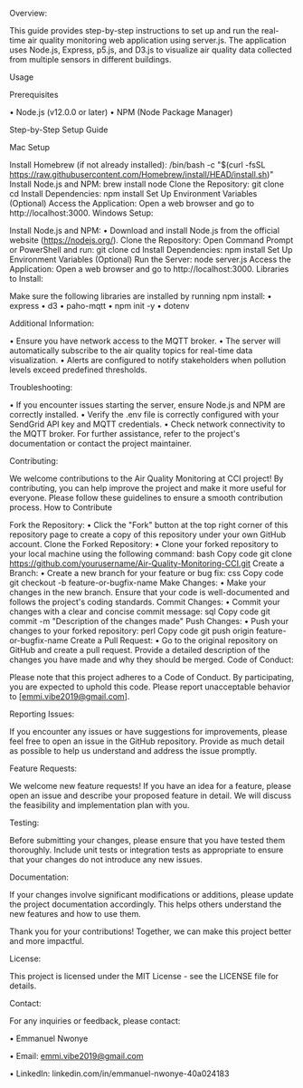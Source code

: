 Overview:

This guide provides step-by-step instructions to set up and run the real-time air quality monitoring web application using server.js. The application uses Node.js, Express, p5.js, and D3.js to visualize air quality data collected from multiple sensors in different buildings.

Usage

Prerequisites

• Node.js (v12.0.0 or later) • NPM (Node Package Manager)

Step-by-Step Setup Guide

Mac Setup

Install Homebrew (if not already installed): /bin/bash -c "$(curl -fsSL https://raw.githubusercontent.com/Homebrew/install/HEAD/install.sh)"
Install Node.js and NPM: brew install node
Clone the Repository: git clone cd
Install Dependencies: npm install
Set Up Environment Variables (Optional)
Access the Application: Open a web browser and go to http://localhost:3000.
Windows Setup:

Install Node.js and NPM: • Download and install Node.js from the official website (https://nodejs.org/).
Clone the Repository: Open Command Prompt or PowerShell and run: git clone cd
Install Dependencies: npm install
Set Up Environment Variables (Optional)
Run the Server: node server.js
Access the Application: Open a web browser and go to http://localhost:3000.
Libraries to Install:

Make sure the following libraries are installed by running npm install: • express • d3 • paho-mqtt • npm init -y • dotenv

Additional Information:

• Ensure you have network access to the MQTT broker. • The server will automatically subscribe to the air quality topics for real-time data visualization. • Alerts are configured to notify stakeholders when pollution levels exceed predefined thresholds.

Troubleshooting:

• If you encounter issues starting the server, ensure Node.js and NPM are correctly installed. • Verify the .env file is correctly configured with your SendGrid API key and MQTT credentials. • Check network connectivity to the MQTT broker. For further assistance, refer to the project's documentation or contact the project maintainer.

Contributing:

We welcome contributions to the Air Quality Monitoring at CCI project! By contributing, you can help improve the project and make it more useful for everyone. Please follow these guidelines to ensure a smooth contribution process. How to Contribute

Fork the Repository: • Click the "Fork" button at the top right corner of this repository page to create a copy of this repository under your own GitHub account.
Clone the Forked Repository: • Clone your forked repository to your local machine using the following command: bash Copy code git clone https://github.com/yourusername/Air-Quality-Monitoring-CCI.git
Create a Branch: • Create a new branch for your feature or bug fix: css Copy code git checkout -b feature-or-bugfix-name
Make Changes: • Make your changes in the new branch. Ensure that your code is well-documented and follows the project's coding standards.
Commit Changes: • Commit your changes with a clear and concise commit message: sql Copy code git commit -m "Description of the changes made"
Push Changes: • Push your changes to your forked repository: perl Copy code git push origin feature-or-bugfix-name
Create a Pull Request: • Go to the original repository on GitHub and create a pull request. Provide a detailed description of the changes you have made and why they should be merged.
Code of Conduct:

Please note that this project adheres to a Code of Conduct. By participating, you are expected to uphold this code. Please report unacceptable behavior to [emmi.vibe2019@gmail.com].

Reporting Issues:

If you encounter any issues or have suggestions for improvements, please feel free to open an issue in the GitHub repository. Provide as much detail as possible to help us understand and address the issue promptly.

Feature Requests:

We welcome new feature requests! If you have an idea for a feature, please open an issue and describe your proposed feature in detail. We will discuss the feasibility and implementation plan with you.

Testing:

Before submitting your changes, please ensure that you have tested them thoroughly. Include unit tests or integration tests as appropriate to ensure that your changes do not introduce any new issues.

Documentation:

If your changes involve significant modifications or additions, please update the project documentation accordingly. This helps others understand the new features and how to use them.

Thank you for your contributions! Together, we can make this project better and more impactful.

License:

This project is licensed under the MIT License - see the LICENSE file for details.

Contact:

For any inquiries or feedback, please contact:

• Emmanuel Nwonye

• Email: emmi.vibe2019@gmail.com

• LinkedIn: linkedin.com/in/emmanuel-nwonye-40a024183

